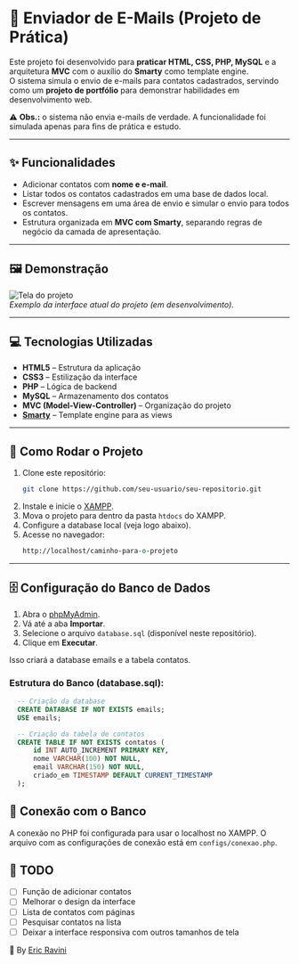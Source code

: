 # 📧 Enviador de E-Mails (Projeto de Prática)

Este projeto foi desenvolvido para **praticar HTML, CSS, PHP, MySQL** e a arquitetura **MVC** com o auxílio do **Smarty** como template engine.  
O sistema simula o envio de e-mails para contatos cadastrados, servindo como um **projeto de portfólio** para demonstrar habilidades em desenvolvimento web.

⚠️ **Obs.:** o sistema não envia e-mails de verdade. A funcionalidade foi simulada apenas para fins de prática e estudo.

---

## ✨ Funcionalidades

- Adicionar contatos com **nome e e-mail**.  
- Listar todos os contatos cadastrados em uma base de dados local.  
- Escrever mensagens em uma área de envio e simular o envio para todos os contatos.  
- Estrutura organizada em **MVC com Smarty**, separando regras de negócio da camada de apresentação.  

---

## 🖼️ Demonstração

![Tela do projeto](.imagens/screenshot.png)  
*Exemplo da interface atual do projeto (em desenvolvimento).*

---

## 💻 Tecnologias Utilizadas

- **HTML5** – Estrutura da aplicação  
- **CSS3** – Estilização da interface  
- **PHP** – Lógica de backend  
- **MySQL** – Armazenamento dos contatos 
- **MVC (Model-View-Controller)** – Organização do projeto  
- **[Smarty](https://www.smarty.net/)** – Template engine para as views  

---

## 📂 Como Rodar o Projeto

1. Clone este repositório:
   ```bash
   git clone https://github.com/seu-usuario/seu-repositorio.git
   ```
2. Instale e inicie o [XAMPP](https://www.apachefriends.org/pt_br/index.html).
3. Mova o projeto para dentro da pasta `htdocs` do XAMPP.
4. Configure a database local (veja logo abaixo).
5. Acesse no navegador:
    ```perl
    http://localhost/caminho-para-o-projeto
    ```

---

## 🗄️ Configuração do Banco de Dados
1. Abra o [phpMyAdmin](http://localhost/phpmyadmin).
2. Vá até a aba **Importar**.
3. Selecione o arquivo `database.sql` (disponível neste repositório).
4. Clique em **Executar**.

Isso criará a database emails e a tabela contatos.

### Estrutura do Banco (database.sql):
```sql
  -- Criação da database
  CREATE DATABASE IF NOT EXISTS emails;
  USE emails;

  -- Criação da tabela de contatos
  CREATE TABLE IF NOT EXISTS contatos (
      id INT AUTO_INCREMENT PRIMARY KEY,
      nome VARCHAR(100) NOT NULL,
      email VARCHAR(150) NOT NULL,
      criado_em TIMESTAMP DEFAULT CURRENT_TIMESTAMP
  );
```

## 🔗 Conexão com o Banco
A conexão no PHP foi configurada para usar o localhost no XAMPP. 
O arquivo com as configurações de conexão está em `configs/conexao.php`.

## 📌 TODO
- [ ] Função de adicionar contatos
- [ ] Melhorar o design da interface
- [ ] Lista de contatos com páginas
- [ ] Pesquisar contatos na lista
- [ ] Deixar a interface responsiva com outros tamanhos de tela

👤 By [Eric Ravini](github.com/ericravini)
